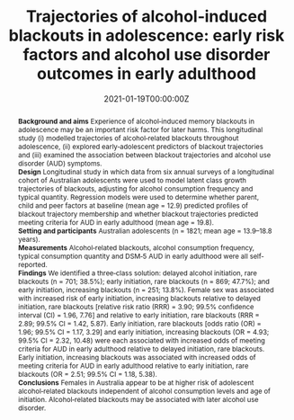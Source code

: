 ﻿---
title: "Trajectories of alcohol‐induced blackouts in adolescence: early risk factors and alcohol use disorder outcomes in early adulthood"
authors:
- Wing See Yuen
- Gary Chan
- Raimondo Bruno
- author
- Alexandra Aiken
- Richard P Mattick
- Michael Farrell
- Kypros Kypri
- Tim Slade
- Delyse Hutchinson
- Nyanda McBride
- Jim McCambridge
- Veronica Boland
- Amy Peacock
abstract: "**Background and aims**
Experience of alcohol‐induced memory blackouts in adolescence may be an important risk factor for later harms. This longitudinal study (i) modelled trajectories of alcohol‐related blackouts throughout adolescence, (ii) explored early‐adolescent predictors of blackout trajectories and (iii) examined the association between blackout trajectories and alcohol use disorder (AUD) symptoms.
<br>**Design**
Longitudinal study in which data from six annual surveys of a longitudinal cohort of Australian adolescents were used to model latent class growth trajectories of blackouts, adjusting for alcohol consumption frequency and typical quantity. Regression models were used to determine whether parent, child and peer factors at baseline (mean age = 12.9) predicted profiles of blackout trajectory membership and whether blackout trajectories predicted meeting criteria for AUD in early adulthood (mean age = 19.8).
<br>**Setting and participants**
Australian adolescents (n = 1821; mean age = 13.9–18.8 years).
<br>**Measurements**
Alcohol‐related blackouts, alcohol consumption frequency, typical consumption quantity and DSM‐5 AUD in early adulthood were all self‐reported.
<br>**Findings**
We identified a three‐class solution: delayed alcohol initiation, rare blackouts (n = 701; 38.5%); early initiation, rare blackouts (n = 869; 47.7%); and early initiation, increasing blackouts (n = 251; 13.8%). Female sex was associated with increased risk of early initiation, increasing blackouts relative to delayed initiation, rare blackouts [relative risk ratio (RRR) = 3.90; 99.5% confidence interval (CI) = 1.96, 7.76] and relative to early initiation, rare blackouts (RRR = 2.89; 99.5% CI = 1.42, 5.87). Early initiation, rare blackouts [odds ratio (OR) = 1.96; 99.5% CI = 1.17, 3.29] and early initiation, increasing blackouts (OR = 4.93; 99.5% CI = 2.32, 10.48) were each associated with increased odds of meeting criteria for AUD in early adulthood relative to delayed initiation, rare blackouts. Early initiation, increasing blackouts was associated with increased odds of meeting criteria for AUD in early adulthood relative to early initiation, rare blackouts (OR = 2.51; 99.5% CI = 1.18, 5.38).
<br>**Conclusions**
Females in Australia appear to be at higher risk of adolescent alcohol‐related blackouts independent of alcohol consumption levels and age of initiation. Alcohol‐related blackouts may be associated with later alcohol use disorder."
date: "2021-01-19T00:00:00Z"
doi: "10.1111/add.15415"
featured: false
image:
  caption: 'Image credit: [The Conversation]'
  focal_point: ""
  preview_only: false
projects:
- APSALS
publication: 'Addiction'
publication_short: ""
publication_types:
- "2"
publishDate: "2021-01-19T00:00:00Z"
summary: An analysis of trajectories of blackouts due to alcohol consumption, and factors associated with them.
tags:
- Alcohol
- Adolescence
- Longitudinal cohort study
url_source: "https://onlinelibrary.wiley.com/doi/full/10.1111/add.15415"
---

